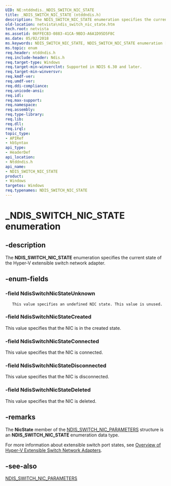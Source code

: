 ```yaml
---
UID: NE:ntddndis._NDIS_SWITCH_NIC_STATE
title: _NDIS_SWITCH_NIC_STATE (ntddndis.h)
description: The NDIS_SWITCH_NIC_STATE enumeration specifies the current state of the Hyper-V extensible switch network adapter.
old-location: netvista\ndis_switch_nic_state.htm
tech.root: netvista
ms.assetid: 06FFECB3-0883-41CA-9BD3-A6A1D95D5F8C
ms.date: 05/02/2018
ms.keywords: NDIS_SWITCH_NIC_STATE, NDIS_SWITCH_NIC_STATE enumeration [Network Drivers Starting with Windows Vista], NdisSwitchNicStateConnected, NdisSwitchNicStateCreated, NdisSwitchNicStateDeleted, NdisSwitchNicStateDisconnected, NdisSwitchNicStateUnknown, _NDIS_SWITCH_NIC_STATE, netvista.ndis_switch_nic_state, ntddndis/NDIS_SWITCH_NIC_STATE, ntddndis/NdisSwitchNicStateConnected, ntddndis/NdisSwitchNicStateCreated, ntddndis/NdisSwitchNicStateDeleted, ntddndis/NdisSwitchNicStateDisconnected, ntddndis/NdisSwitchNicStateUnknown
ms.topic: enum
req.header: ntddndis.h
req.include-header: Ndis.h
req.target-type: Windows
req.target-min-winverclnt: Supported in NDIS 6.30 and later.
req.target-min-winversvr: 
req.kmdf-ver: 
req.umdf-ver: 
req.ddi-compliance: 
req.unicode-ansi: 
req.idl: 
req.max-support: 
req.namespace: 
req.assembly: 
req.type-library: 
req.lib: 
req.dll: 
req.irql: 
topic_type:
- APIRef
- kbSyntax
api_type:
- HeaderDef
api_location:
- Ntddndis.h
api_name:
- NDIS_SWITCH_NIC_STATE
product:
- Windows
targetos: Windows
req.typenames: NDIS_SWITCH_NIC_STATE
---
```


# _NDIS_SWITCH_NIC_STATE enumeration


## -description


The <b>NDIS_SWITCH_NIC_STATE</b> enumeration specifies the current state of the Hyper-V extensible switch network adapter. 


## -enum-fields




### -field NdisSwitchNicStateUnknown

       This value specifies an undefined NIC state. This value is unused. 


### -field NdisSwitchNicStateCreated

This value specifies that the NIC is in the created state. 


### -field NdisSwitchNicStateConnected

This value specifies that the NIC is connected.


### -field NdisSwitchNicStateDisconnected

This value specifies that the NIC is disconnected.


### -field NdisSwitchNicStateDeleted

This value specifies that the NIC is deleted.


## -remarks



The <b>NicState</b>  member of the <a href="https://docs.microsoft.com/windows-hardware/drivers/ddi/content/ntddndis/ns-ntddndis-_ndis_switch_nic_parameters">NDIS_SWITCH_NIC_PARAMETERS</a> structure is an <b>NDIS_SWITCH_NIC_STATE</b> enumeration data type. 


For more information about extensible switch port states, see <a href="https://docs.microsoft.com/windows-hardware/drivers/network/overview-of-hyper-v-extensible-switch-network-adapters">Overview of Hyper-V Extensible Switch Network Adapters</a>.




## -see-also




<a href="https://docs.microsoft.com/windows-hardware/drivers/ddi/content/ntddndis/ns-ntddndis-_ndis_switch_nic_parameters">NDIS_SWITCH_NIC_PARAMETERS</a>
 

 

